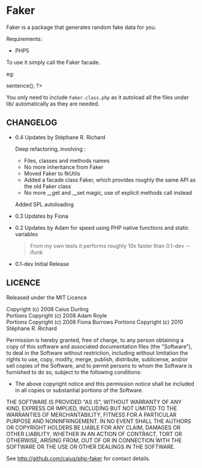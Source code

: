 # Faker

Faker is a package that generates random fake data for you.

Requirements:

* PHP5

To use it simply call the Faker facade.

eg:
  
  <?php
    // Do this so it can find the classes needed
    include( 'Faker.class.php' );
    // Output a random lorem sentence, using an instance of fkLorem
    echo Faker::lorem()->sentence();
  ?>

You only need to include `Faker.class.php` as it autoload all the files under lib/ automatically as they are needed.

## CHANGELOG

* 0.4
  Updates by Stéphane R. Richard

  Deep refactoring, involving :
  - Files, classes and methods names
  - No more inheritance from Faker
  - Moved Faker to fkUtils
  - Added a facade class Faker, which provides roughly the same API as the old Faker class
  - No more __get and __set magic, use of explicit methods call instead

  Added SPL autoloading

* 0.3
  Updates by Fiona

* 0.2
  Updates by Adam for speed using PHP native functions and static variables

  > From my own tests it performs roughly 10x faster than 0.1-dev -- ifunk

* 0.1-dev
  Initial Release

## LICENCE

Released under the MIT Licence

Copyright (c) 2008 Caius Durling  
Portions Copyright (c) 2008 Adam Royle  
Portions Copyright (c) 2008 Fiona Burrows
Portions Copyright (c) 2010 Stéphane R. Richard

Permission is hereby granted, free of charge, to any person obtaining a copy of this software and associated documentation files (the "Software"), to deal in the Software without restriction, including without limitation the rights to use, copy, modify, merge, publish, distribute, sublicense, and/or sell copies of the Software, and to permit persons to whom the Software is furnished to do so, subject to the following conditions:

* The above copyright notice and this permission notice shall be included in all copies or substantial portions of the Software.

THE SOFTWARE IS PROVIDED "AS IS", WITHOUT WARRANTY OF ANY KIND, EXPRESS OR IMPLIED, INCLUDING BUT NOT LIMITED TO THE WARRANTIES OF MERCHANTABILITY, FITNESS FOR A PARTICULAR PURPOSE AND NONINFRINGEMENT. IN NO EVENT SHALL THE AUTHORS OR COPYRIGHT HOLDERS BE LIABLE FOR ANY CLAIM, DAMAGES OR OTHER LIABILITY, WHETHER IN AN ACTION OF CONTRACT, TORT OR OTHERWISE, ARISING FROM, OUT OF OR IN CONNECTION WITH THE SOFTWARE OR THE USE OR OTHER DEALINGS IN THE SOFTWARE.

See http://github.com/caius/php-faker for contact details.  
